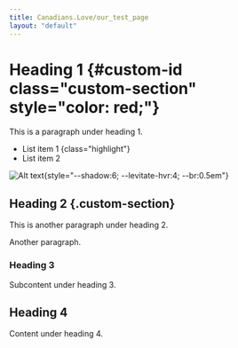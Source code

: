 ```yaml
---
title: Canadians.Love/our_test_page 
layout: "default"
---
```


<style>
    .highlight {
        background-color: yellow;
        width: fit-content;
        padding: 0.5em;
    }
</style>

# Heading 1 {#custom-id class="custom-section" style="color: red;"}
This is a paragraph under heading 1.

- List item 1 {class="highlight"}
- List item 2

![Alt text](/AI/vibrant-ai-education.png){style="--shadow:6; --levitate-hvr:4; --br:0.5em"}

## Heading 2 {.custom-section}
This is another paragraph under heading 2.

Another paragraph.

### Heading 3 
Subcontent under heading 3.

## Heading 4
Content under heading 4.
